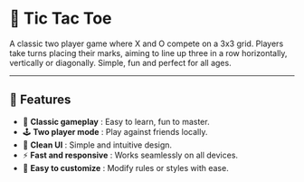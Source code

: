 # 🎲 Tic Tac Toe

A classic two player game where X and O compete on a 3x3 grid. Players take turns placing their marks, aiming to line up three in a row horizontally, vertically or diagonally. Simple, fun and perfect for all ages.

---

## 🚀 Features  
- 🎯 **Classic gameplay** : Easy to learn, fun to master.  
- 🕹️ **Two player mode** : Play against friends locally.  
- 🎨 **Clean UI** : Simple and intuitive design.  
- ⚡ **Fast and responsive** : Works seamlessly on all devices.  
- 🔧 **Easy to customize** : Modify rules or styles with ease.

